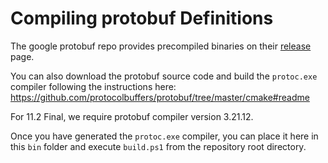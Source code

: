 # Compiling protobuf Definitions

The google protobuf repo provides precompiled binaries on their [release](https://github.com/protocolbuffers/protobuf/releases/) page. 

You can also download the protobuf source code and build the `protoc.exe` compiler following the instructions here: https://github.com/protocolbuffers/protobuf/tree/master/cmake#readme

For 11.2 Final, we require protobuf compiler version 3.21.12.

Once you have generated the `protoc.exe` compiler, you can place it here in this `bin` folder and execute `build.ps1` from the repository root directory.
